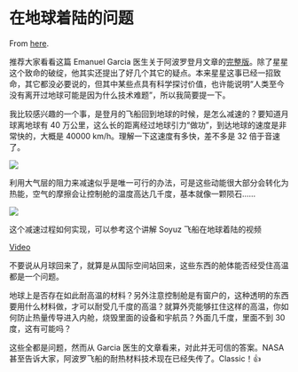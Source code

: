 # 在地球着陆的问题

From [here](https://yinwang1.substack.com/p/942).

<span>推荐大家看看这篇 Emanuel Garcia 医生关于阿波罗登月文章的</span>[完整版](https://nexusnewsfeed.com/article/geopolitics/how-high-the-moon-or-the-greatest-deception-of-them-all)<span>。除了星星这个致命的破绽，他其实还提出了好几个其它的疑点。本来星星这事已经一招致命，其它都没必要说的，但其中某些点具有科学探讨价值，也许能说明“人类至今没有离开过地球可能是因为什么技术难题”，所以我简要提一下。</span>

我比较感兴趣的一个事，是登月的飞船回到地球的时候，是怎么减速的？要知道月球离地球有 40 万公里，这么长的距离经过地球引力“做功”，到达地球的速度是非常快的，大概是 40000 km/h。理解一下这速度有多快，差不多是 32 倍于音速了。

![](https://substackcdn.com/image/fetch/w_1456,c_limit,f_auto,q_auto:good,fl_progressive:steep/https%3A%2F%2Fbucketeer-e05bbc84-baa3-437e-9518-adb32be77984.s3.amazonaws.com%2Fpublic%2Fimages%2F25b09ac2-13a8-489e-a75c-df326abb0540_2388x1582.jpeg)

利用大气层的阻力来减速似乎是唯一可行的办法，可是这些动能很大部分会转化为热能，空气的摩擦会让控制舱的温度高达几千度，基本就像一颗陨石……

![](https://substackcdn.com/image/fetch/w_1456,c_limit,f_auto,q_auto:good,fl_progressive:steep/https%3A%2F%2Fbucketeer-e05bbc84-baa3-437e-9518-adb32be77984.s3.amazonaws.com%2Fpublic%2Fimages%2F7c1d5799-5601-472e-94ee-08932073e728_1642x1047.jpeg)

这个减速过程如何实现，可以参考这个讲解 Soyuz 飞船在地球着陆的视频

[Video](https://www.youtube-nocookie.com/embed/-l7MM9yoxII)

不要说从月球回来了，就算是从国际空间站回来，这些东西的舱体能否经受住高温都是一个问题。

地球上是否存在如此耐高温的材料？另外注意控制舱是有窗户的，这种透明的东西要用什么材料做，才可以耐受几千度的高温？就算外壳能够扛住这样的高温，你如何防止热量传导进入内舱，烧毁里面的设备和宇航员？外面几千度，里面不到 30 度，这有可能吗？

这些全都是问题，然而从 Garcia 医生的文章看来，对此并无可信的答案。NASA 甚至告诉大家，阿波罗飞船的耐热材料技术现在已经失传了。Classic！👍
